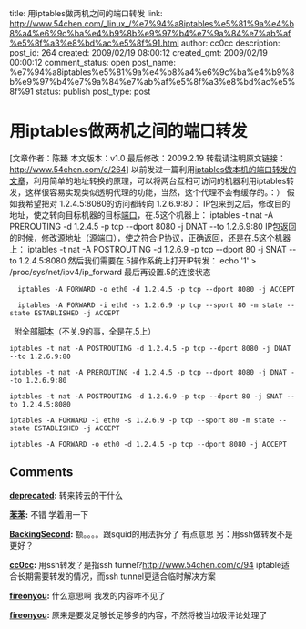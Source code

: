 title: 用iptables做两机之间的端口转发
link: http://www.54chen.com/_linux_/%e7%94%a8iptables%e5%81%9a%e4%b8%a4%e6%9c%ba%e4%b9%8b%e9%97%b4%e7%9a%84%e7%ab%af%e5%8f%a3%e8%bd%ac%e5%8f%91.html
author: cc0cc
description: 
post_id: 264
created: 2009/02/19 08:00:12
created_gmt: 2009/02/19 00:00:12
comment_status: open
post_name: %e7%94%a8iptables%e5%81%9a%e4%b8%a4%e6%9c%ba%e4%b9%8b%e9%97%b4%e7%9a%84%e7%ab%af%e5%8f%a3%e8%bd%ac%e5%8f%91
status: publish
post_type: post

# 用iptables做两机之间的端口转发

[文章作者：陈臻 本文版本：v1.0 最后修改：2009.2.19 转载请注明原文链接：<http://www.54chen.com/c/264>] 以前发过一篇利用[iptables做本机的端口转发的文章](/c/262)，利用简单的地址转换的原理，可以将两台互相可访问的机器利用iptables转发，这样很容易实现类似透明代理的功能，当然，这个代理不会有缓存的。：） 假如我希望把对 1.2.4.5:8080的访问都转向 1.2.6.9:80： IP包来到之后，修改目的地址，使之转向目标机器的目标[端口](http://www.54chen.com/c/262)，在.5这个机器上：  iptables -t nat -A PREROUTING -d 1.2.4.5 -p tcp --dport 8080 -j DNAT --to 1.2.6.9:80 IP包返回的时候，修改源地址（源端口），使之符合IP协议，正确返回，还是在.5这个机器上：  iptables -t nat -A POSTROUTING -d 1.2.6.9 -p tcp --dport 80 -j SNAT --to 1.2.4.5:8080 然后我们需要在.5操作系统上打开IP转发： echo '1' > /proc/sys/net/ipv4/ip_forward 最后再设置.5的连接状态 
    
    
      iptables -A FORWARD -o eth0 -d 1.2.4.5 -p tcp --dport 8080 -j ACCEPT
    
      iptables -A FORWARD -i eth0 -s 1.2.6.9 -p tcp --sport 80 -m state --state ESTABLISHED -j ACCEPT

  附全部[脚本](/c/379)（不关.9的事，全是在.5上） 
    
    
    iptables -t nat -A POSTROUTING -d 1.2.4.5 -p tcp --dport 8080 -j DNAT --to 1.2.6.9:80
    
    iptables -t nat -A PREROUTING -d 1.2.4.5 -p tcp --dport 8080 -j DNAT --to 1.2.6.9:80
    
    iptables -t nat -A POSTROUTING -d 1.2.6.9 -p tcp --dport 80 -j SNAT --to 1.2.4.5:8080
    
    iptables -A FORWARD -i eth0 -s 1.2.6.9 -p tcp --sport 80 -m state --state ESTABLISHED -j ACCEPT
    
    iptables -A FORWARD -o eth0 -d 1.2.4.5 -p tcp --dport 8080 -j ACCEPT

## Comments

**[deprecated](#181 "2009-02-19 19:03:22"):** 转来转去的干什么

**[苯苯](#182 "2009-02-20 21:43:23"):** 不错 学着用一下

**[BackingSecond](#10648 "2009-07-07 18:40:50"):** 额。。。。跟squid的用法拆分了 有点意思 另：用ssh做转发不是更好？

**[cc0cc](#10652 "2009-07-08 08:00:09"):** 用ssh转发？是指ssh tunnel?http://www.54chen.com/c/94 iptable适合长期需要转发的情况，而ssh tunnel更适合临时解决方案

**[fireonyou](#10654 "2009-07-12 23:23:02"):** 什么意思啊 我发的内容咋不见了

**[fireonyou](#10655 "2009-07-12 23:23:48"):** 原来是要发足够长足够多的内容，不然将被当垃圾评论处理了

